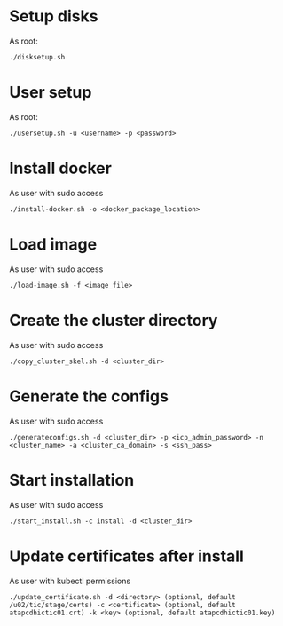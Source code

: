 

# Setup disks
As root:
```
./disksetup.sh
```

# User setup
As root:
```
./usersetup.sh -u <username> -p <password>
```

# Install docker
As user with sudo access
```
./install-docker.sh -o <docker_package_location>
```

# Load image
As user with sudo access
```
./load-image.sh -f <image_file>
```

# Create the cluster directory
As user with sudo access
```
./copy_cluster_skel.sh -d <cluster_dir>
```

# Generate the configs
As user with sudo access
```
./generateconfigs.sh -d <cluster_dir> -p <icp_admin_password> -n <cluster_name> -a <cluster_ca_domain> -s <ssh_pass>
```

# Start installation
As user with sudo access
```
./start_install.sh -c install -d <cluster_dir> 
```


# Update certificates after install
As user with kubectl permissions
```
./update_certificate.sh -d <directory> (optional, default /u02/tic/stage/certs) -c <certificate> (optional, default atapcdhictic01.crt) -k <key> (optional, default atapcdhictic01.key)
```
